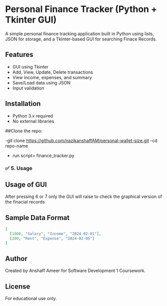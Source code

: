 # Personal Finance Tracker (Python + Tkinter GUI)

A simple personal finance tracking application built in Python using lists, JSON for storage, and a Tkinter-based GUI for searching Finace Records.

## Features
- GUI using Tkinter
- Add, View, Update, Delete transactions
- View income, expenses, and summary
- Save/Load data using JSON
- Input validation

## Installation
- Python 3.x required
- No external libraries

##Clone the repo:

-git clone https://github.com/nazikanshaffAM/personal-wallet-size.git
-cd repo-name
- run script> finance_tracker.py

### ✅ 5. **Usage**
## Usage of GUI
After pressing 6 or 7 only the GUI will raise to check the graphical version of the finacial records

## Sample Data Format

```json
[
  [1000, "Salary", "Income", "2024-02-01"],
  [200, "Rent", "Expense", "2024-02-05"]
]
```

## Author
Created by Anshaff Ameer for Software Development 1 Coursework.

## License
For educational use only.




